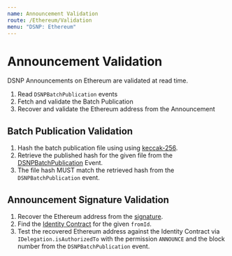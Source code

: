 ```yaml
---
name: Announcement Validation
route: /Ethereum/Validation
menu: "DSNP: Ethereum"
---
```


# Announcement Validation

DSNP Announcements on Ethereum are validated at read time.

1. Read `DSNPBatchPublication` events
2. Fetch and validate the Batch Publication
3. Recover and validate the Ethereum address from the Announcement

## Batch Publication Validation

1. Hash the batch publication file using using [keccak-256](https://keccak.team/files/Keccak-submission-3.pdf).
2. Retrieve the published hash for the given file from the [DSNPBatchPublication](/Ethereum/Publishing) Event.
3. The file hash MUST match the retrieved hash from the `DSNPBatchPublication` event.

## Announcement Signature Validation

1. Recover the Ethereum address from the [signature](/DSNP/Signatures).
2. Find the [Identity Contract](/Ethereum/Identity) for the given `fromId`.
3. Test the recovered Ethereum address against the Identity Contract via `IDelegation.isAuthorizedTo` with the permission `ANNOUNCE` and the block number from the `DSNPBatchPublication` event.
